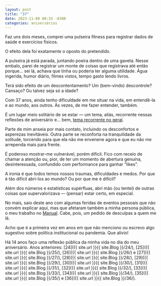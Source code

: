 ```yaml
---
layout: post
title: "37"
date: 2023-11-08 08:33 -0300
categories: aniversários
---
```

Faz uns dois meses, comprei uma pulseira fitness para registrar dados de saúde e exercícios físicos.

O efeito dela foi exatamente o oposto do pretendido.

A pulseira já está parada, juntando poeira dentro de uma gaveta. Nesse embalo, parei de registrar um monte de coisas que registrava até então porque… sei lá, achava que tinha ou poderia ter alguma utilidade. Água ingerida, humor diário, filmes vistos, tempo gasto lendo livros.

Terá sido efeito de um descontentamento? Um (bem-vindo) descontrole? Cansaço? Ou talvez seja só a idade?

Com 37 anos, ainda tenho dificuldade em me situar na vida, em entendê-la e ao mundo, aos outros. Às vezes, de me fazer entender, também.

É um lugar meio solitário de se estar — um tema, aliás, recorrente nessas reflexões de aniversário e… bem, [tema recorrente no geral](https://www.bbc.com/portuguese/articles/cl7x1w17q1vo).

Parte de mim anseia por mais contato, incluindo os desconfortos e asperezas inevitáveis. Outra parte se reconforta na tranquilidade da solitude, torcendo para que ela não me envenene agora e que eu não me arrependa mais para frente.

É poderoso mostrar-me vulnerável, porém difícil. Fico com receio de chamar a atenção ou, pior, de ter um momento de abertura genuína, desinteressada, confundido com performance para ganhar “likes”.

A ironia é que todos temos nossos traumas, dificuldades e medos. Por que é tão difícil abri-los ao mundo? Ou por que me é difícil?

Além dos números e estatísticas supérfluas, abri mão (ou tentei) de outras coisas que supervalorizava — (pensar) estar certo, em especial. 

No mais, saio deste ano com algumas feridas de eventos pessoais que não convém explicar aqui, mas que afetaram também a minha persona pública, o meu trabalho no [Manual](https://manualdousuario.net/). Cabe, pois, um pedido de desculpas a quem me lê.

Acho que é a primeira vez em anos em que não menciono ou escrevo algo sugestivo sobre política institucional ou pandemia. Que alívio!

Há 14 anos faço uma reflexão pública da minha vida no dia do meu aniversário. Anos anteriores: [24]({{ site.url }}{{ site.Blog }}/24/), [25]({{ site.url }}{{ site.Blog }}/25/), [26]({{ site.url }}{{ site.Blog }}/26/) e [27]({{ site.url }}{{ site.Blog }}/27/), [28]({{ site.url }}{{ site.Blog }}/28/), [29]({{ site.url }}{{ site.Blog }}/29/), [30]({{ site.url }}{{ site.Blog }}/30/), [31]({{ site.url }}{{ site.Blog }}/31/), [32]({{ site.url }}{{ site.Blog }}/32/), [33]({{ site.url }}{{ site.Blog }}/33/), [34]({{ site.url }}{{ site.Blog }}/34/), [35]({{ site.url }}{{ site.Blog }}/35/) e [36]({{ site.url }}{{ site.Blog }}/36/).